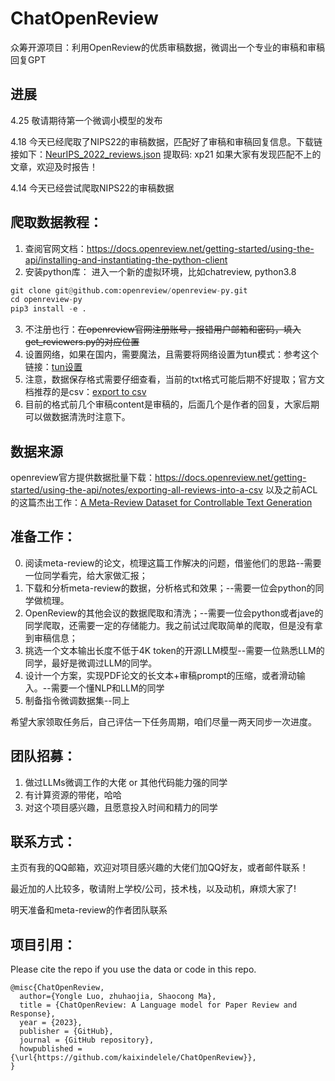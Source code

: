 # ChatOpenReview
众筹开源项目：利用OpenReview的优质审稿数据，微调出一个专业的审稿和审稿回复GPT

## 进展
4.25 敬请期待第一个微调小模型的发布

4.18 今天已经爬取了NIPS22的审稿数据，匹配好了审稿和审稿回复信息。下载链接如下：[NeurIPS_2022_reviews.json](https://www.aliyundrive.com/s/hqKrKxeUw5S) 提取码: xp21
如果大家有发现匹配不上的文章，欢迎及时报告！

4.14 今天已经尝试爬取NIPS22的审稿数据

## 爬取数据教程：
1. 查阅官网文档：https://docs.openreview.net/getting-started/using-the-api/installing-and-instantiating-the-python-client
2. 安装python库：
进入一个新的虚拟环境，比如chatreview, python3.8
```python
git clone git@github.com:openreview/openreview-py.git
cd openreview-py
pip3 install -e .
```
3. 不注册也行：~~在openreview官网注册账号，报错用户邮箱和密码，填入get_reviewers.py的对应位置~~
4. 设置网络，如果在国内，需要魔法，且需要将网络设置为tun模式：参考这个链接：[tun设置](https://github.com/kaixindelele/chatpaper#%E4%B8%80%E4%BB%A5%E8%84%9A%E6%9C%AC%E6%96%B9%E5%BC%8F%E8%BF%90%E8%A1%8C)
5. 注意，数据保存格式需要仔细查看，当前的txt格式可能后期不好提取；官方文档推荐的是csv：[export to csv](https://docs.openreview.net/getting-started/using-the-api/notes/exporting-all-reviews-into-a-csv)
6. 目前的格式前几个审稿content是审稿的，后面几个是作者的回复，大家后期可以做数据清洗时注意下。

## 数据来源
openreview官方提供数据批量下载：https://docs.openreview.net/getting-started/using-the-api/notes/exporting-all-reviews-into-a-csv
以及之前ACL的这篇杰出工作：[A Meta-Review Dataset for Controllable Text Generation](https://github.com/Shen-Chenhui/MReD)

## 准备工作：
0. 阅读meta-review的论文，梳理这篇工作解决的问题，借鉴他们的思路--需要一位同学看完，给大家做汇报；
1. 下载和分析meta-review的数据，分析格式和效果；--需要一位会python的同学做梳理。 
2. OpenReview的其他会议的数据爬取和清洗；--需要一位会python或者jave的同学爬取，还需要一定的存储能力。我之前试过爬取简单的爬取，但是没有拿到审稿信息；
3. 挑选一个文本输出长度不低于4K token的开源LLM模型--需要一位熟悉LLM的同学，最好是微调过LLM的同学。
4. 设计一个方案，实现PDF论文的长文本+审稿prompt的压缩，或者滑动输入。--需要一个懂NLP和LLM的同学
5. 制备指令微调数据集--同上

希望大家领取任务后，自己评估一下任务周期，咱们尽量一两天同步一次进度。


## 团队招募：
1. 做过LLMs微调工作的大佬 or 其他代码能力强的同学
2. 有计算资源的带佬，哈哈
3. 对这个项目感兴趣，且愿意投入时间和精力的同学

## 联系方式：
主页有我的QQ邮箱，欢迎对项目感兴趣的大佬们加QQ好友，或者邮件联系！

最近加的人比较多，敬请附上学校/公司，技术栈，以及动机，麻烦大家了!

明天准备和meta-review的作者团队联系


## 项目引用：
Please cite the repo if you use the data or code in this repo.

```
@misc{ChatOpenReview,
  author={Yongle Luo, zhuhaojia, Shaocong Ma},
  title = {ChatOpenReview: A Language model for Paper Review and Response},
  year = {2023},
  publisher = {GitHub},
  journal = {GitHub repository},
  howpublished = {\url{https://github.com/kaixindelele/ChatOpenReview}},
}
```
